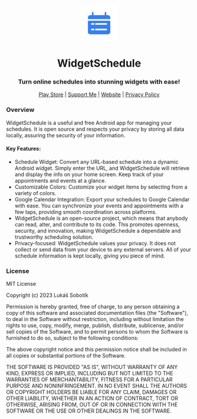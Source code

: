 <p align="center">
<img style="align:center;" src="./app/src/logo.png" alt="" width="100" />
</p>

<h1 align="center">WidgetSchedule</h1>
<h3 align="center">Turn online schedules into stunning widgets with ease!</h3>
<p align="center">
<a href="https://play.google.com/store/apps/details?id=lukas.sobotik.widgetschedule">Play Store</a> | <a href="https://www.buymeacoffee.com/puckyeu">Support Me</a> | <a href="https://www.lukassobotik.dev/project/WidgetSchedule">Website</a> | <a href="https://github.com/PuckyEU/WidgetSchedule/blob/master/PrivacyPolicy.md">Privacy Policy</a>
</p>

### Overview
WidgetSchedule is a useful and free Android app for managing your schedules. It is open source and respects your privacy by storing all data locally, assuring the security of your information.

#### Key Features:
- Schedule Widget: Convert any URL-based schedule into a dynamic Android widget. Simply enter the URL, and WidgetSchedule will retrieve and display the info on your home screen. Keep track of your appointments and events at a glance.
- Customizable Colors: Customize your widget items by selecting from a variety of colors.
- Google Calendar Integration: Export your schedules to Google Calendar with ease. You can synchronize your events and appointments with a few taps, providing smooth coordination across platforms.
- WidgetSchedule is an open-source project, which means that anybody can read, alter, and contribute to its code. This promotes openness, security, and innovation, making WidgetSchedule a dependable and trustworthy scheduling solution.
- Privacy-focused: WidgetSchedule values your privacy. It does not collect or send data from your device to any external servers. All of your schedule information is kept locally, giving you piece of mind.

### License
MIT License

Copyright (c) 2023 Lukáš Sobotík

Permission is hereby granted, free of charge, to any person obtaining a copy
of this software and associated documentation files (the "Software"), to deal
in the Software without restriction, including without limitation the rights
to use, copy, modify, merge, publish, distribute, sublicense, and/or sell
copies of the Software, and to permit persons to whom the Software is
furnished to do so, subject to the following conditions:

The above copyright notice and this permission notice shall be included in all
copies or substantial portions of the Software.

THE SOFTWARE IS PROVIDED "AS IS", WITHOUT WARRANTY OF ANY KIND, EXPRESS OR
IMPLIED, INCLUDING BUT NOT LIMITED TO THE WARRANTIES OF MERCHANTABILITY,
FITNESS FOR A PARTICULAR PURPOSE AND NONINFRINGEMENT. IN NO EVENT SHALL THE
AUTHORS OR COPYRIGHT HOLDERS BE LIABLE FOR ANY CLAIM, DAMAGES OR OTHER
LIABILITY, WHETHER IN AN ACTION OF CONTRACT, TORT OR OTHERWISE, ARISING FROM,
OUT OF OR IN CONNECTION WITH THE SOFTWARE OR THE USE OR OTHER DEALINGS IN THE
SOFTWARE.

